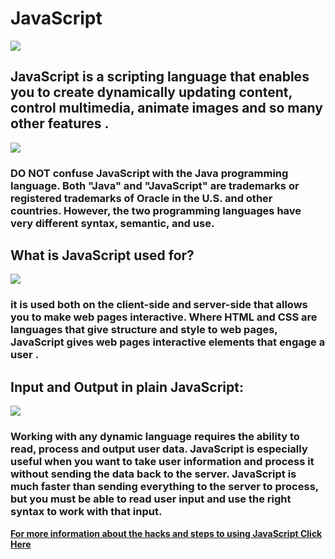 # **JavaScript**

![](https://cdn.educba.com/academy/wp-content/uploads/2019/03/What-is-JavaScript-1.jpg)


## **JavaScript is a scripting language that enables you to create dynamically updating content, control multimedia, animate images and so many other features .**

![](https://image.freepik.com/free-vector/blank-warning-sign_97458-36.jpg)
### **DO NOT confuse JavaScript with the Java programming language. Both "Java" and "JavaScript" are trademarks or registered trademarks of Oracle in the U.S. and other countries. However, the two programming languages have very different syntax, semantic, and use.**




## **What is JavaScript used for?**

![](https://www.venturelessons.com/wp-content/uploads/2019/09/venture-lessons-javascript-feature.jpg)

### **it is used both on the client-side and server-side that allows you to make web pages interactive. Where HTML and CSS are languages that give structure and style to web pages, JavaScript gives web pages interactive elements that engage a user .**

## **Input and Output in plain JavaScript:**

![](https://miro.medium.com/max/1200/0*WiGQTpTKNFjvrPNO.png)

### **Working with any dynamic language requires the ability to read, process and output user data. JavaScript is especially useful when you want to take user information and process it without sending the data back to the server. JavaScript is much faster than sending everything to the server to process, but you must be able to read user input and use the right syntax to work with that input.**


[**For more information about the hacks and steps to using JavaScript Click Here**](https://www.w3schools.com/js/js_variables.asp)


